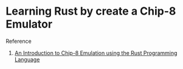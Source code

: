 # Learning Rust by create a Chip-8 Emulator

Reference

1. [An Introduction to Chip-8 Emulation using the Rust Programming Language](https://github.com/aquova/chip8-book)
